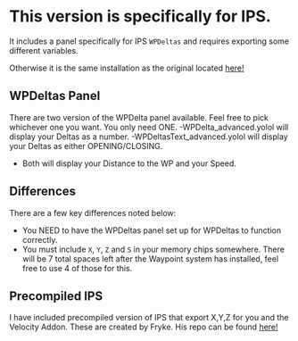 # This version is specifically for IPS.

It includes a panel specifically for IPS `WPDeltas` and requires exporting some different variables.

Otherwise it is the same installation as the original located [here!](https://github.com/Aersaud/YOLOL/blob/main/Waypoint%20System/README.md)

## WPDeltas Panel
There are two version of the WPDelta panel available. Feel free to pick whichever one you want. You only need ONE.
-WPDelta_advanced.yolol will display your Deltas as a number.
-WPDeltasText_advanced.yolol will display your Deltas as either OPENING/CLOSING.
- Both will display your Distance to the WP and your Speed.


## Differences
There are a few key differences noted below:

- You NEED to have the WPDeltas panel set up for WPDeltas to function correctly.
- You must include `X`, `Y`, `Z` and `S` in your memory chips somewhere. There will be 7 total spaces left after the Waypoint system has installed, feel free to use 4 of those for this.


## Precompiled IPS
I have included precompiled version of IPS that export X,Y,Z for you and the Velocity Addon. These are created by Fryke. His repo can be found [here!](https://github.com/Tmktahu/IPS)
